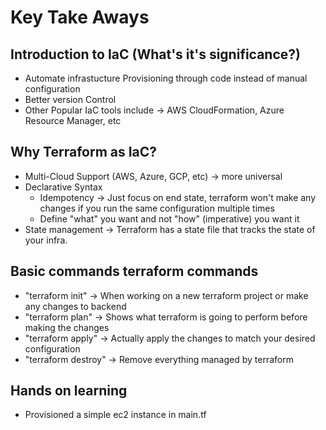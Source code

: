 # Key Take Aways

## Introduction to IaC (What's it's significance?)

- Automate infrastucture Provisioning through code instead of manual configuration
- Better version Control
- Other Popular IaC tools include -> AWS CloudFormation, Azure Resource Manager, etc

## Why Terraform as IaC?

- Multi-Cloud Support (AWS, Azure, GCP, etc) -> more universal
- Declarative Syntax
  - Idempotency -> Just focus on end state, terraform won't make any changes if you run the same configuration multiple times
  - Define "what" you want and not "how" (imperative) you want it
- State management -> Terraform has a state file that tracks the state of your infra.

## Basic commands terraform commands

- "terraform init" -> When working on a new terraform project or make any changes to backend
- "terraform plan" -> Shows what terraform is going to perform before making the changes
- "terraform apply" -> Actually apply the changes to match your desired configuration
- "terraform destroy" -> Remove everything managed by terraform

## Hands on learning

- Provisioned a simple ec2 instance in main.tf
